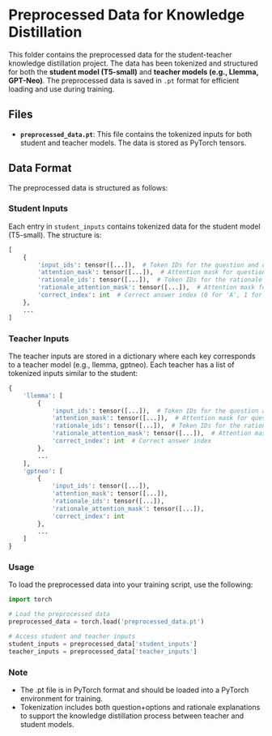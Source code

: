 # Preprocessed Data for Knowledge Distillation

This folder contains the preprocessed data for the student-teacher knowledge distillation project. The data has been tokenized and structured for both the **student model (T5-small)** and **teacher models (e.g., Llemma, GPT-Neo)**. The preprocessed data is saved in `.pt` format for efficient loading and use during training.

## Files

- **`preprocessed_data.pt`**: This file contains the tokenized inputs for both student and teacher models. The data is stored as PyTorch tensors.

## Data Format

The preprocessed data is structured as follows:

### **Student Inputs**

Each entry in `student_inputs` contains tokenized data for the student model (T5-small). The structure is:

```python
[
    {
        'input_ids': tensor([...]),  # Token IDs for the question and options
        'attention_mask': tensor([...]),  # Attention mask for question tokens
        'rationale_ids': tensor([...]),  # Token IDs for the rationale text
        'rationale_attention_mask': tensor([...]),  # Attention mask for rationale tokens
        'correct_index': int  # Correct answer index (0 for 'A', 1 for 'B', etc.)
    },
    ...
]
```
### **Teacher Inputs**
The teacher inputs are stored in a dictionary where each key corresponds to a teacher model (e.g., llemma, gptneo). Each teacher has a list of tokenized inputs similar to the student:
```python
{
    'llemma': [
        {
            'input_ids': tensor([...]),  # Token IDs for the question and options
            'attention_mask': tensor([...]),  # Attention mask for question tokens
            'rationale_ids': tensor([...]),  # Token IDs for the rationale text
            'rationale_attention_mask': tensor([...]),  # Attention mask for rationale tokens
            'correct_index': int  # Correct answer index
        },
        ...
    ],
    'gptneo': [
        {
            'input_ids': tensor([...]),
            'attention_mask': tensor([...]),
            'rationale_ids': tensor([...]),
            'rationale_attention_mask': tensor([...]),
            'correct_index': int
        },
        ...
    ]
}
```

### **Usage**
To load the preprocessed data into your training script, use the following:
```python
import torch

# Load the preprocessed data
preprocessed_data = torch.load('preprocessed_data.pt')

# Access student and teacher inputs
student_inputs = preprocessed_data['student_inputs']
teacher_inputs = preprocessed_data['teacher_inputs']
```

### **Note**
- The .pt file is in PyTorch format and should be loaded into a PyTorch environment for training.
-  Tokenization includes both question+options and rationale explanations to support the knowledge distillation process between teacher and student models.
